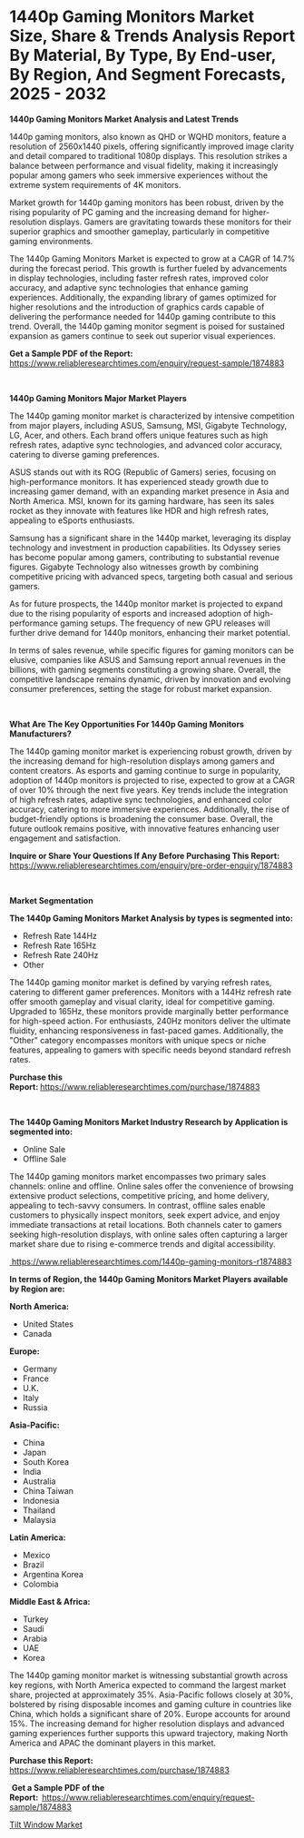 <p><h1>1440p Gaming Monitors Market Size, Share & Trends Analysis Report By Material, By Type, By End-user, By Region, And Segment Forecasts, 2025 - 2032</h1></p><p><strong>1440p Gaming Monitors Market Analysis and Latest Trends</strong></p>
<p><p>1440p gaming monitors, also known as QHD or WQHD monitors, feature a resolution of 2560x1440 pixels, offering significantly improved image clarity and detail compared to traditional 1080p displays. This resolution strikes a balance between performance and visual fidelity, making it increasingly popular among gamers who seek immersive experiences without the extreme system requirements of 4K monitors.</p><p>Market growth for 1440p gaming monitors has been robust, driven by the rising popularity of PC gaming and the increasing demand for higher-resolution displays. Gamers are gravitating towards these monitors for their superior graphics and smoother gameplay, particularly in competitive gaming environments. </p><p>The 1440p Gaming Monitors Market is expected to grow at a CAGR of 14.7% during the forecast period. This growth is further fueled by advancements in display technologies, including faster refresh rates, improved color accuracy, and adaptive sync technologies that enhance gaming experiences. Additionally, the expanding library of games optimized for higher resolutions and the introduction of graphics cards capable of delivering the performance needed for 1440p gaming contribute to this trend. Overall, the 1440p gaming monitor segment is poised for sustained expansion as gamers continue to seek out superior visual experiences.</p></p>
<p><strong>Get a Sample PDF of the Report:&nbsp;</strong> <a href="https://www.reliableresearchtimes.com/enquiry/request-sample/1874883?utm_campaign=2305&utm_medium=2&utm_source=Github&utm_content=ia&utm_term=09022025&utm_id=1440p-gaming-monitors">https://www.reliableresearchtimes.com/enquiry/request-sample/1874883</a></p>
<p>&nbsp;</p>
<p><strong>1440p Gaming Monitors Major Market Players</strong></p>
<p><p>The 1440p gaming monitor market is characterized by intensive competition from major players, including ASUS, Samsung, MSI, Gigabyte Technology, LG, Acer, and others. Each brand offers unique features such as high refresh rates, adaptive sync technologies, and advanced color accuracy, catering to diverse gaming preferences.</p><p>ASUS stands out with its ROG (Republic of Gamers) series, focusing on high-performance monitors. It has experienced steady growth due to increasing gamer demand, with an expanding market presence in Asia and North America. MSI, known for its gaming hardware, has seen its sales rocket as they innovate with features like HDR and high refresh rates, appealing to eSports enthusiasts.</p><p>Samsung has a significant share in the 1440p market, leveraging its display technology and investment in production capabilities. Its Odyssey series has become popular among gamers, contributing to substantial revenue figures. Gigabyte Technology also witnesses growth by combining competitive pricing with advanced specs, targeting both casual and serious gamers.</p><p>As for future prospects, the 1440p monitor market is projected to expand due to the rising popularity of esports and increased adoption of high-performance gaming setups. The frequency of new GPU releases will further drive demand for 1440p monitors, enhancing their market potential.</p><p>In terms of sales revenue, while specific figures for gaming monitors can be elusive, companies like ASUS and Samsung report annual revenues in the billions, with gaming segments constituting a growing share. Overall, the competitive landscape remains dynamic, driven by innovation and evolving consumer preferences, setting the stage for robust market expansion.</p></p>
<p>&nbsp;</p>
<p><strong>What Are The Key Opportunities For 1440p Gaming Monitors Manufacturers?</strong></p>
<p><p>The 1440p gaming monitor market is experiencing robust growth, driven by the increasing demand for high-resolution displays among gamers and content creators. As esports and gaming continue to surge in popularity, adoption of 1440p monitors is projected to rise, expected to grow at a CAGR of over 10% through the next five years. Key trends include the integration of high refresh rates, adaptive sync technologies, and enhanced color accuracy, catering to more immersive experiences. Additionally, the rise of budget-friendly options is broadening the consumer base. Overall, the future outlook remains positive, with innovative features enhancing user engagement and satisfaction.</p></p>
<p><strong>Inquire or Share Your Questions If Any Before Purchasing This Report:</strong> <a href="https://www.reliableresearchtimes.com/enquiry/pre-order-enquiry/1874883?utm_campaign=2305&utm_medium=2&utm_source=Github&utm_content=ia&utm_term=09022025&utm_id=1440p-gaming-monitors">https://www.reliableresearchtimes.com/enquiry/pre-order-enquiry/1874883</a></p>
<p>&nbsp;</p>
<p><strong>Market Segmentation</strong></p>
<p><strong>The 1440p Gaming Monitors Market Analysis by types is segmented into:</strong></p>
<p><ul><li>Refresh Rate 144Hz</li><li>Refresh Rate 165Hz</li><li>Refresh Rate 240Hz</li><li>Other</li></ul></p>
<p><p>The 1440p gaming monitor market is defined by varying refresh rates, catering to different gamer preferences. Monitors with a 144Hz refresh rate offer smooth gameplay and visual clarity, ideal for competitive gaming. Upgraded to 165Hz, these monitors provide marginally better performance for high-speed action. For enthusiasts, 240Hz monitors deliver the ultimate fluidity, enhancing responsiveness in fast-paced games. Additionally, the "Other" category encompasses monitors with unique specs or niche features, appealing to gamers with specific needs beyond standard refresh rates.</p></p>
<p><strong>Purchase this Report:&nbsp;</strong><a href="https://www.reliableresearchtimes.com/purchase/1874883?utm_campaign=2305&utm_medium=2&utm_source=Github&utm_content=ia&utm_term=09022025&utm_id=1440p-gaming-monitors">https://www.reliableresearchtimes.com/purchase/1874883</a></p>
<p>&nbsp;</p>
<p><strong>The 1440p Gaming Monitors Market Industry Research by Application is segmented into:</strong></p>
<p><ul><li>Online Sale</li><li>Offline Sale</li></ul></p>
<p><p>The 1440p gaming monitors market encompasses two primary sales channels: online and offline. Online sales offer the convenience of browsing extensive product selections, competitive pricing, and home delivery, appealing to tech-savvy consumers. In contrast, offline sales enable customers to physically inspect monitors, seek expert advice, and enjoy immediate transactions at retail locations. Both channels cater to gamers seeking high-resolution displays, with online sales often capturing a larger market share due to rising e-commerce trends and digital accessibility.</p></p>
<p><a href="https://www.reliableresearchtimes.com/1440p-gaming-monitors-r1874883?utm_campaign=2305&utm_medium=2&utm_source=Github&utm_content=ia&utm_term=09022025&utm_id=1440p-gaming-monitors">&nbsp;https://www.reliableresearchtimes.com/1440p-gaming-monitors-r1874883</a></p>
<p><strong>In terms of Region, the 1440p Gaming Monitors Market Players available by Region are:</strong></p>
<p>
    <p> <strong> North America: </strong>
        <ul>
            <li>United States</li>
            <li>Canada</li>
        </ul>
        </p> 
    <p> <strong> Europe: </strong>
        <ul>
            <li>Germany</li>
            <li>France</li>
            <li>U.K.</li>
            <li>Italy</li>
            <li>Russia</li>
        </ul>
        </p> 
    <p> <strong> Asia-Pacific: </strong>
        <ul>
            <li>China</li>
            <li>Japan</li>
            <li>South Korea</li>
            <li>India</li>
            <li>Australia</li>
            <li>China Taiwan</li>
            <li>Indonesia</li>
            <li>Thailand</li>
            <li>Malaysia</li>
        </ul>
        </p> 
    <p> <strong> Latin America: </strong>
        <ul>
            <li>Mexico</li>
            <li>Brazil</li>
            <li>Argentina Korea</li>
            <li>Colombia</li>
        </ul>
        </p> 
    <p> <strong> Middle East & Africa: </strong>
        <ul>
            <li>Turkey</li>
            <li>Saudi</li>
            <li>Arabia</li>
            <li>UAE</li>
            <li>Korea</li>
        </ul>
    </p>
    </p>
<p><p>The 1440p gaming monitor market is witnessing substantial growth across key regions, with North America expected to command the largest market share, projected at approximately 35%. Asia-Pacific follows closely at 30%, bolstered by rising disposable incomes and gaming culture in countries like China, which holds a significant share of 20%. Europe accounts for around 15%. The increasing demand for higher resolution displays and advanced gaming experiences further supports this upward trajectory, making North America and APAC the dominant players in this market.</p></p>
<p><strong>Purchase this Report: </strong><a href="https://www.reliableresearchtimes.com/purchase/1874883?utm_campaign=2305&utm_medium=2&utm_source=Github&utm_content=ia&utm_term=09022025&utm_id=1440p-gaming-monitors">https://www.reliableresearchtimes.com/purchase/1874883</a></p>
<p>&nbsp;<strong>Get a Sample PDF of the Report:&nbsp;&nbsp;</strong><a href="https://www.reliableresearchtimes.com/enquiry/request-sample/1874883?utm_campaign=2305&utm_medium=2&utm_source=Github&utm_content=ia&utm_term=09022025&utm_id=1440p-gaming-monitors">https://www.reliableresearchtimes.com/enquiry/request-sample/1874883</a></p>
<p><strong></strong></p>
<p><p><a href="https://github.com/oliveroste6/Market-Research-Report-List-1/blob/main/tilt-window-market.md?utm_campaign=2305&utm_medium=2&utm_source=Github&utm_content=ia&utm_term=09022025&utm_id=1440p-gaming-monitors">Tilt Window Market</a></p></p>